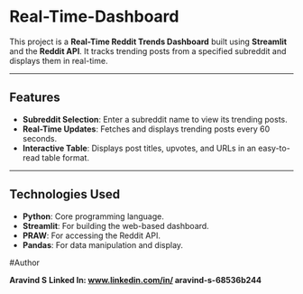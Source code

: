 # Real-Time-Dashboard
This project is a **Real-Time Reddit Trends Dashboard** built using **Streamlit** and the **Reddit API**. It tracks trending posts from a specified subreddit and displays them in real-time.

---

## Features
- **Subreddit Selection**: Enter a subreddit name to view its trending posts.
- **Real-Time Updates**: Fetches and displays trending posts every 60 seconds.
- **Interactive Table**: Displays post titles, upvotes, and URLs in an easy-to-read table format.

---

## Technologies Used
- **Python**: Core programming language.
- **Streamlit**: For building the web-based dashboard.
- **PRAW**: For accessing the Reddit API.
- **Pandas**: For data manipulation and display.

#Author

**Aravind S**
**Linked In: www.linkedin.com/in/
aravind-s-68536b244**
